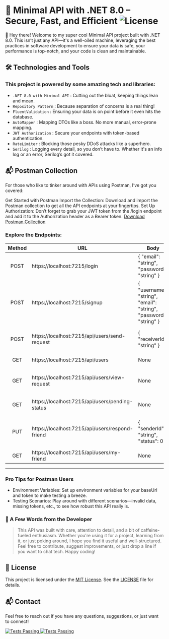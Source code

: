 # 🚀 Minimal API with .NET 8.0 – Secure, Fast, and Efficient ![License](https://img.shields.io/badge/license-MIT-blue.svg)
👋 Hey there! Welcome to my super cool Minimal API project built with .NET 8.0. This isn’t just any API—it's a well-oiled machine, leveraging the best practices in software development to ensure your data is safe, your performance is top-notch, and your code is clean and maintainable.


## 🛠️ Technologies and Tools
### This project is powered by some amazing tech and libraries:

- `.NET 8.0 with Minimal API` : Cutting out the bloat, keeping things lean and mean.
- `Repository Pattern` : Because separation of concerns is a real thing!
- `FluentValidation` : Ensuring your data is on point before it even hits the database.
- `AutoMapper` : Mapping DTOs like a boss. No more manual, error-prone mapping.
- `JWT Authorization` : Secure your endpoints with token-based authentication.
- `RateLimiter` : Blocking those pesky DDoS attacks like a superhero.
- `Serilog` : Logging every detail, so you don’t have to. Whether it's an info log or an error, Serilog’s got it covered.


## 📬 Postman Collection
For those who like to tinker around with APIs using Postman, I’ve got you covered:

Get Started with Postman
Import the Collection: Download and import the Postman collection to get all the API endpoints at your fingertips.
Set Up Authorization: Don’t forget to grab your JWT token from the /login endpoint and add it to the Authorization header as a Bearer token. [Download Postman Collection](https://drive.google.com/file/d/1eKoiaycjCja0vRkKHtdynHySrgP6Azfo/view?usp=sharing)

### Explore the Endpoints:

| Method | URL                                           | Body                                                                                                       | Description                                                  |
|:--------:|-----------------------------------------------|------------------------------------------------------------------------------------------------------------|--------------------------------------------------------------|
| POST   | https://localhost:7215/login                  | { "email": "string", "password": "string" }                                                                 | Returns a JWT Token for Authorization.                       |
| POST   | https://localhost:7215/signup                 | { "username": "string", "email": "string", "password": "string" }                                           | Sign up a new user.                                           |
| POST   | https://localhost:7215/api/users/send-request | { "receiverId": "string" }                                                                                  | Send a friend request to a user by their email.               |
| GET    | https://localhost:7215/api/users              | None                                                                                                       | Get a list of all users.                                      |
| GET    | https://localhost:7215/api/users/view-request | None                                                                                                       | View all received friend requests.                            |
| GET    | https://localhost:7215/api/users/pending-status | None                                                                                                       | View pending friend requests.                                 |
| PUT    | https://localhost:7215/api/users/respond-friend | { "senderId": "string", "status": 0 }                                                                       | Respond to a friend request: 1 to accept, 2 to reject.        |
| GET    | https://localhost:7215/api/users/my-friend    | None                                                                                                       | View your friend list.                                        |


--- 

### Pro Tips for Postman Users
 - Environment Variables: Set up environment variables for your baseUrl and token to make testing a breeze.
 - Testing Scenarios: Play around with different scenarios—invalid data, missing tokens, etc., to see how robust this API really is.
### 📖 A Few Words from the Developer
>
> This API was built with care, attention to detail, and a bit of caffeine-fueled enthusiasm. Whether you're using it for a 
> project, learning from it, or just poking around, I hope you find it useful and well-structured. Feel free to contribute,
> suggest improvements, or just drop a line if you want to chat tech. Happy coding!
>

## 📝 License

This project is licensed under the [MIT License](LICENSE.txt). See the [LICENSE](LICENSE.txt) file for details.

## 📬 Contact

Feel free to reach out if you have any questions, suggestions, or just want to connect!

<a href="https://www.linkedin.com/in/ariyanayagan-t">
      <img alt="Tests Passing" src="https://img.shields.io/badge/LinkedIn-0077B5?style=for-the-badge&logo=linkedin&logoColor=white" />
</a>
<a href="mailto:aridheena@gmail.com">
      <img alt="Tests Passing" src="https://img.shields.io/badge/Gmail-D14836?style=for-the-badge&logo=gmail&logoColor=white" />
</a>


